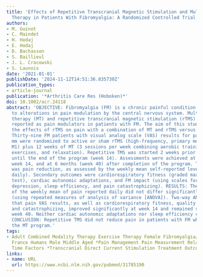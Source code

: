 ```yaml
---
title: 'Effects of Repetitive Transcranial Magnetic Stimulation and Multicomponent
  Therapy in Patients With Fibromyalgia: A Randomized Controlled Trial'
authors:
- M. Guinot
- C. Maindet
- H. Hodaj
- E. Hodaj
- D. Bachasson
- S. Baillieul
- J. L. Cracowski
- S. Launois
date: '2021-01-01'
publishDate: '2024-11-12T14:51:36.835730Z'
publication_types:
- article-journal
publication: '*Arthritis Care Res (Hoboken)*'
doi: 10.1002/acr.24118
abstract: 'OBJECTIVE: Fibromyalgia (FM) is a chronic painful condition partly due
  to alterations in pain modulation by the central nervous system. Multicomponent
  therapy (MT) and repetitive transcranial magnetic stimulation (rTMS) have both been
  reported as pain modulators in patients with FM. The aim of this study was to compare
  the effects of rTMS on pain with a combination of MT and rTMS versus MT alone. METHODS:
  Thirty-nine FM patients with visual analog scale (VAS) results for pain of >/=40
  mm were randomized to active or sham rTMS (high-frequency, primary motor cortex
  M1) plus 12 weeks of MT (3 sessions per week combining aerobic training, pool-based
  exercises, and relaxation). Repetitive TMS was started 2 weeks prior to MT and maintained
  until the end of the program (week 14). Assessments were achieved at baseline, at
  week 14, and at 6 months (week 40) after completion of the program. The main criterion
  was pain reduction, as assessed by the weekly mean self-reported level of pain (reported
  daily). Secondary outcomes were cardiorespiratory fitness (graded maximal exercise
  test), cardiac autonomic adaptations, and FM impact (using scales for FM impact,
  depression, sleep efficiency, and pain catastrophizing). RESULTS: The reduction
  of the weekly mean of pain reported daily did not differ significantly between groups
  (using repeated measures of analysis of variance [ANOVA]). Two-way ANOVAs showed
  that pain VAS results, as well as cardiorespiratory fitness, quality of life, depression,
  and catastrophizing, improved significantly at week 14 and remained stable until
  week 40. Neither cardiac autonomic adaptations nor sleep efficiency changed significantly.
  CONCLUSION: Repetitive TMS did not reduce pain in patients with FM who followed
  the MT program.'
tags:
- Adult Combined Modality Therapy Exercise Therapy Female Fibromyalgia/diagnosis/*therapy
  France Humans Male Middle Aged *Pain Management Pain Measurement Relaxation Therapy
  Time Factors *Transcranial Direct Current Stimulation Treatment Outcome
links:
- name: URL
  url: https://www.ncbi.nlm.nih.gov/pubmed/31785190
---
```

